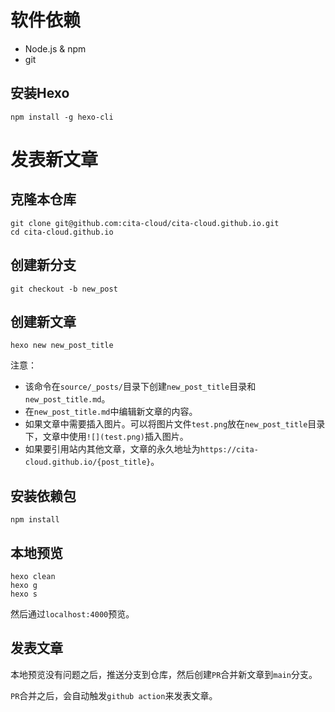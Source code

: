 # 软件依赖

* Node.js & npm
* git

## 安装Hexo

```
npm install -g hexo-cli
```

# 发表新文章

## 克隆本仓库

```
git clone git@github.com:cita-cloud/cita-cloud.github.io.git
cd cita-cloud.github.io
```

## 创建新分支

```
git checkout -b new_post
```

## 创建新文章

```
hexo new new_post_title
```

注意：

* 该命令在`source/_posts/`目录下创建`new_post_title`目录和`new_post_title.md`。
* 在`new_post_title.md`中编辑新文章的内容。
* 如果文章中需要插入图片。可以将图片文件`test.png`放在`new_post_title`目录下，文章中使用`![](test.png)`插入图片。
* 如果要引用站内其他文章，文章的永久地址为`https://cita-cloud.github.io/{post_title}`。


## 安装依赖包

```
npm install
```

## 本地预览

```
hexo clean
hexo g
hexo s
```

然后通过`localhost:4000`预览。

## 发表文章

本地预览没有问题之后，推送分支到仓库，然后创建`PR`合并新文章到`main`分支。

`PR`合并之后，会自动触发`github action`来发表文章。
